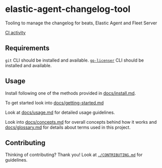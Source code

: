 # elastic-agent-changelog-tool
Tooling to manage the changelog for beats, Elastic Agent and Fleet Server

[CI activity](https://beats-ci.elastic.co/blue/organizations/jenkins/elastic-agent-changelog-tool-mbp/activity)

## Requirements

`git` CLI should be installed and available.
[`go-licenser`](https://github.com/elastic/go-licenser) CLI should be installed and available.

## Usage

Install following one of the methods provided in [docs/install.md].

To get started look into [docs/getting-started.md]

Look at [docs/usage.md] for detailed usage guidelines. 

Look into [docs/concepts.md] for overall concepts behind how it works and [docs/glossary.md] for details about terms used in this project.

[docs/install.md]: ./docs/usage.md
[docs/getting-started.md]: ./docs/getting-started.md
[docs/usage.md]: ./docs/usage.md
[docs/concepts.md]: ./docs/concepts.md
[docs/glossary.md]: ./docs/glossary.md

## Contributing

Thinking of contributing? Thank you! Look at [`./CONTRIBUTING.md`](./CONTRIBUTING.md) for guidelines.
